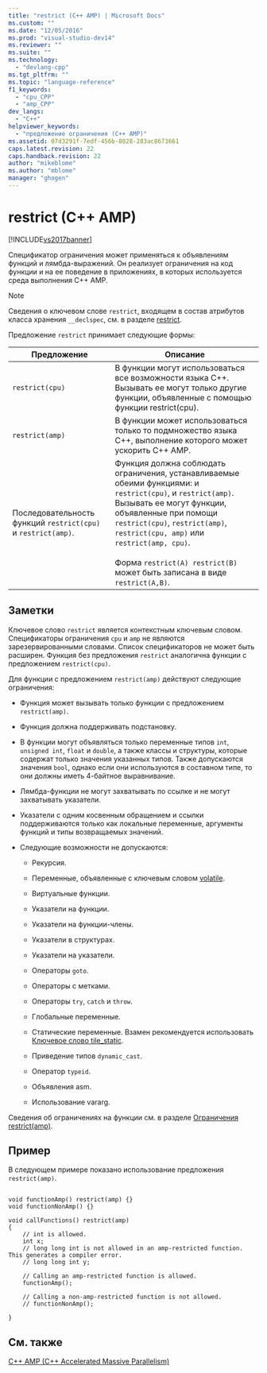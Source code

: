 ```yaml
---
title: "restrict (C++ AMP) | Microsoft Docs"
ms.custom: ""
ms.date: "12/05/2016"
ms.prod: "visual-studio-dev14"
ms.reviewer: ""
ms.suite: ""
ms.technology: 
  - "devlang-cpp"
ms.tgt_pltfrm: ""
ms.topic: "language-reference"
f1_keywords: 
  - "cpu_CPP"
  - "amp_CPP"
dev_langs: 
  - "C++"
helpviewer_keywords: 
  - "предложение ограничения (C++ AMP)"
ms.assetid: 07d3291f-7edf-456b-8828-283ac8673661
caps.latest.revision: 22
caps.handback.revision: 22
author: "mikeblome"
ms.author: "mblome"
manager: "ghogen"
---
```

# restrict (C++ AMP)
[!INCLUDE[vs2017banner](../assembler/inline/includes/vs2017banner.md)]

Спецификатор ограничения может применяться к объявлениям функций и лямбда\-выражений.  Он реализует ограничения на код функции и на ее поведение в приложениях, в которых используется среда выполнения C\+\+ AMP.  
  
> [!NOTE]
>  Сведения о ключевом слове `restrict`, входящем в состав атрибутов класса хранения `__declspec`, см. в разделе [restrict](../cpp/restrict.md).  
  
 Предложение `restrict` принимает следующие формы:  
  
|Предложение|Описание|  
|-----------------|--------------|  
|`restrict(cpu)`|В функции могут использоваться все возможности языка C\+\+.  Вызывать ее могут только другие функции, объявленные с помощью функции restrict\(cpu\).|  
|`restrict(amp)`|В функции может использоваться только то подмножество языка C\+\+, выполнение которого может ускорить C\+\+ AMP.|  
|Последовательность функций `restrict(cpu)` и `restrict(amp)`.|Функция должна соблюдать ограничения, устанавливаемые обеими функциями: и `restrict(cpu)`, и `restrict(amp)`.  Вызывать ее могут функции, объявленные при помощи `restrict(cpu)`, `restrict(amp)`, `restrict(cpu, amp)` или `restrict(amp, cpu)`.<br /><br /> Форма `restrict(A) restrict(B)` может быть записана в виде `restrict(A,B)`.|  
  
## Заметки  
 Ключевое слово `restrict` является контекстным ключевым словом.  Спецификаторы ограничения `cpu` и `amp` не являются зарезервированными словами.  Список спецификаторов не может быть расширен.  Функция без предложения `restrict` аналогична функции с предложением `restrict(cpu)`.  
  
 Для функции с предложением `restrict(amp)` действуют следующие ограничения:  
  
-   Функция может вызывать только функции с предложением `restrict(amp)`.  
  
-   Функция должна поддерживать подстановку.  
  
-   В функции могут объявляться только переменные типов `int`, `unsigned int`, `float` и `double`, а также классы и структуры, которые содержат только значения указанных типов.  Также допускаются значения `bool`, однако если они используются в составном типе, то они должны иметь 4\-байтное выравнивание.  
  
-   Лямбда\-функции не могут захватывать по ссылке и не могут захватывать указатели.  
  
-   Указатели с одним косвенным обращением и ссылки поддерживаются только как локальные переменные, аргументы функций и типы возвращаемых значений.  
  
-   Следующие возможности не допускаются:  
  
    -   Рекурсия.  
  
    -   Переменные, объявленные с ключевым словом [volatile](../cpp/volatile-cpp.md).  
  
    -   Виртуальные функции.  
  
    -   Указатели на функции.  
  
    -   Указатели на функции\-члены.  
  
    -   Указатели в структурах.  
  
    -   Указатели на указатели.  
  
    -   Операторы `goto`.  
  
    -   Операторы с метками.  
  
    -   Операторы `try`, `catch` и `throw`.  
  
    -   Глобальные переменные.  
  
    -   Статические переменные.  Взамен рекомендуется использовать [Ключевое слово tile\_static](../Topic/tile_static%20Keyword.md).  
  
    -   Приведение типов `dynamic_cast`.  
  
    -   Оператор `typeid`.  
  
    -   Объявления asm.  
  
    -   Использование vararg.  
  
 Сведения об ограничениях на функции см. в разделе [Ограничения restrict\(amp\)](http://go.microsoft.com/fwlink/p/?LinkId=251089).  
  
## Пример  
 В следующем примере показано использование предложения `restrict(amp)`.  
  
```  
  
void functionAmp() restrict(amp) {}   
void functionNonAmp() {}   
  
void callFunctions() restrict(amp)   
{   
    // int is allowed.  
    int x;  
    // long long int is not allowed in an amp-restricted function. This generates a compiler error.  
    // long long int y;   
  
    // Calling an amp-restricted function is allowed.  
    functionAmp();   
  
    // Calling a non-amp-restricted function is not allowed.  
    // functionNonAmp();   
  
}  
```  
  
## См. также  
 [C\+\+ AMP \(C\+\+ Accelerated Massive Parallelism\)](../parallel/amp/cpp-amp-cpp-accelerated-massive-parallelism.md)